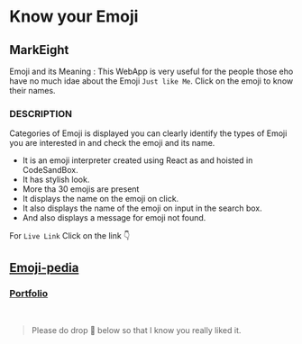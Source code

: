 # Know your Emoji

## MarkEight

Emoji and its Meaning : This WebApp is very useful for the people those eho have no much
idae about the Emoji `Just like Me`. Click on the emoji to know their names. 

### DESCRIPTION
Categories of Emoji is displayed you can clearly identify the types of Emoji you are interested in
and check the emoji and its name.


- It is an emoji interpreter created using React as and hoisted in CodeSandBox.
- It has stylish look.
- More tha 30 emojis are present
- It displays the name on the emoji on click.
- It also displays the name of the emoji on input in the search box.
- And also displays a message for emoji not found.

For `Live Link` Click on the link 👇 <br>
## [Emoji-pedia](https://emo-pedia.netlify.app/)

### [Portfolio](https://angrysantos.netlify.app/)


<br>

> Please do drop 💖 below so that I know you really liked it.
